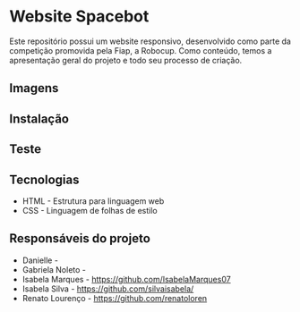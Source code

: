 # Website Spacebot
Este repositório possui um website responsivo, desenvolvido como parte da competição promovida pela Fiap, a Robocup.
Como conteúdo, temos a apresentação geral do projeto e todo seu processo de criação. 

## Imagens

## Instalação

## Teste

## Tecnologias
- HTML - Estrutura para linguagem web
- CSS - Linguagem de folhas de estilo

## Responsáveis do projeto

- Danielle -
- Gabriela Noleto -
- Isabela Marques - https://github.com/IsabelaMarques07
- Isabela Silva - https://github.com/silvaisabela/
- Renato Lourenço - https://github.com/renatoloren

 
